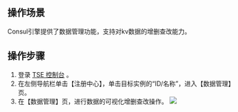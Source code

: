 ## 操作场景
Consul引擎提供了数据管理功能，支持对kv数据的增删查改能力。

## 操作步骤
1. 登录 [TSE 控制台](https://console.cloud.tencent.com/tse) 。
2. 在左侧导航栏单击【注册中心】，单击目标实例的“ID/名称”，进入【数据管理】页。
3. 在【数据管理】页，进行数据的可视化增删查改操作。
![](https://main.qcloudimg.com/raw/6e42002448006ef3ac4b6bcca1420508.png)
